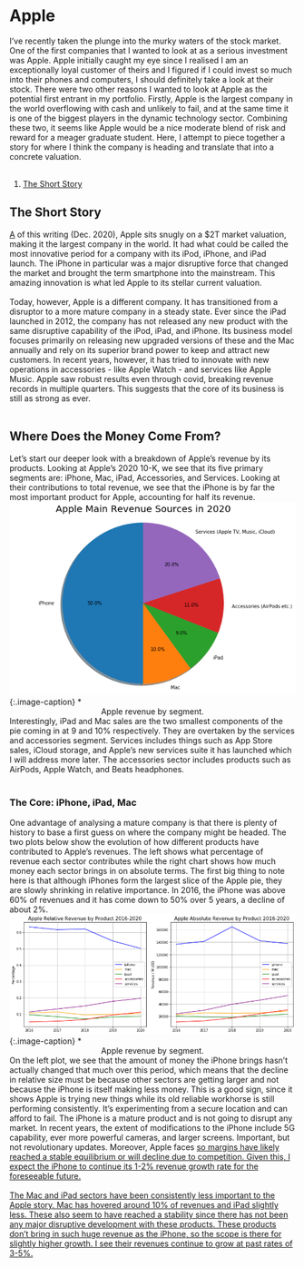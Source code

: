 # Apple

<div class='straits'>
I’ve recently taken the plunge into the murky waters of the stock market. One of the first companies that I wanted to look at as a serious investment was Apple. Apple initially caught my eye since I realised I am an exceptionally loyal customer of theirs and I figured if I could invest so much into their phones and computers, I should definitely take a look at their stock. There were two other reasons I wanted to look at Apple as the potential first entrant in my portfolio. Firstly, Apple is the largest company in the world overflowing with cash and unlikely to fail, and at the same time it is one of the biggest players in the dynamic technology sector. Combining these two, it seems like Apple would be a nice moderate blend of risk and reward for a meager graduate student. Here, I attempt to piece together a story for where I think the company is heading and translate that into a concrete valuation.
</div><br>

<ol type="1">
<li><a href="shortstory">The Short Story</a></li>
</ol>

## The Short Story
<div class='straits'>
<a href="#shortstory">A</a> of this writing (Dec. 2020), Apple sits snugly on a $2T market valuation, making it the largest company in the world. It had what could be called the most innovative period for a company with its iPod, iPhone, and iPad launch. The iPhone in particular was a major disruptive force that changed the market and brought the term smartphone into the mainstream. This amazing innovation is what led Apple to its stellar current valuation.
</div><br>
<div class='straits'>
Today, however, Apple is a different company. It has transitioned from a disruptor to a more mature company in a steady state. Ever since the iPad launched in 2012, the company has not released any new product with the same disruptive capability of the iPod, iPad, and iPhone. Its business model focuses primarily on releasing new upgraded versions of these and the Mac annually and rely on its superior brand power to keep and attract new customers.  In recent years, however, it has tried to innovate with new operations in accessories - like Apple Watch - and services like Apple Music. Apple saw robust results even through covid, breaking revenue records in multiple quarters. This suggests that the core of its business is still as strong as ever.
</div><br>

## Where Does the Money Come From?
<div class='straits'>
Let’s start our deeper look with a breakdown of Apple’s revenue by its products. Looking at Apple’s 2020 10-K, we see that its five primary segments are: iPhone, Mac, iPad, Accessories, and Services. Looking at their contributions to total revenue, we see that the iPhone is by far the most important product for Apple, accounting for half
its revenue.
</div>
<div style="text-align:center"><img src="./revenue.png" /></div>
{:.image-caption}
*<center>Apple revenue by segment.</center>

<div class='straits'>
Interestingly, iPad and Mac sales are the two smallest components of the pie coming in at 9 and 10% respectively. They are overtaken by the services and accessories segment. Services includes things such as App Store sales, iCloud storage, and Apple’s new services suite it has launched which I will address more later. The accessories sector includes products such as AirPods, Apple Watch, and Beats headphones.
</div><br>

### The Core: iPhone, iPad, Mac
<div class='straits'>
One advantage of analysing a mature company is that there is plenty of history to base a first guess on where the company might be headed. The two plots below show the evolution of how different products have contributed to Apple’s revenues. The left shows what percentage of revenue each sector contributes while the right chart shows how much money each sector brings in on absolute terms. The first big thing to note here is that although iPhones form the largest slice of the Apple pie, they are slowly shrinking in relative importance. In 2016, the iPhone was above 60% of revenues and it has come down to 50% over 5 years, a decline of about 2%.
</div>
<div style="text-align:center"><img src="./revenue_time.png" /></div>
{:.image-caption}
*<center>Apple revenue by segment.</center>

<div class='straits'>
On the left plot, we see that the amount of money the iPhone brings hasn’t actually changed that much over this period, which means that the decline in relative size must be because other sectors are getting larger and not because the iPhone is itself making less money. This is a good sign, since it shows Apple is trying new things while its old reliable workhorse is still performing consistently. It’s experimenting from a secure location and can afford to fail. The iPhone is a mature product and is not going to disrupt any market. In recent years, the extent of modifications to the iPhone include 5G capability, ever more powerful cameras, and larger screens. Important, but not revolutionary updates. Moreover, Apple faces <a href="https://www.statista.com/statistics/271496/global-market-share-held-by-smartphone-vendors-since-4th-quarter-2009/"stiff competition in the smartphone market</a> so margins have likely reached a stable equilibrium or will decline due to competition. Given this, I expect the iPhone to continue its 1-2% revenue growth rate for the foreseeable future.
</div><br>
<div class='straits'>
The Mac and iPad sectors have been consistently less important to the Apple story. Mac has hovered around 10% of revenues and iPad slightly less. These also seem to have reached a stability since there has not been any major disruptive development with these products. These products don’t bring in such huge revenue as the iPhone, so the scope is there for slightly higher growth. I see their revenues continue to grow at past rates of 3-5%.
</div>
